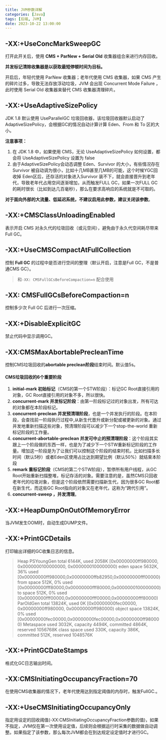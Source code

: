 ```yaml
---
title: JVM参数详解
categories: [Java]
tags: [后端, JVM]
date: 2023-10-22 13:00:00
---
```



## -XX:+UseConcMarkSweepGC

打开此开关后，使用 **CMS + ParNew + Serial Old** 收集器组合来进行内存回收。

**并发标记清除收集器是以获取最短停顿时间为目标。**

开启后，年轻代使用 ParNew 收集器；老年代使用 CMS 收集器，如果 CMS 产生的碎片过多，导致无法存放浮动垃圾，JVM 会出现 Concurrent Mode Failure ，此时使用 Serial Old 收集器来替代 CMS 收集器清理碎片。

## -XX:+UseAdaptiveSizePolicy

JDK 1.8 默认使用 UseParallelGC 垃圾回收器，该垃圾回收器默认启动了 AdaptiveSizePolicy，会根据GC的情况自动计算计算 Eden、From 和 To 区的大小。

**注意事项：**

1. 在 JDK 1.8 中，如果使用 CMS，无论 UseAdaptiveSizePolicy 如何设置，都会将 UseAdaptiveSizePolicy 设置为 false
2. 由于AdaptiveSizePolicy会动态调整 Eden、Survivor 的大小，有些情况存在Survivor 被自动调为很小，比如十几MB甚至几MB的可能，这个时候YGC回收掉 Eden区后，还存活的对象进入Survivor 装不下，就会直接晋升到老年代，导致老年代占用空间逐渐增加，从而触发FULL GC，如果一次FULL GC的耗时很长（比如到达几百毫秒），那么在要求高响应的系统就是不可取的。

**对于面向外部的大流量、低延迟系统，不建议启用此参数，建议关闭该参数**。

## -XX:+CMSClassUnloadingEnabled

表示开启 CMS 对永久代的垃圾回收（或元空间），避免由于永久代空间耗尽带来 Full GC。

## -XX:+UseCMSCompactAtFullCollection

控制 **Full GC** 的过程中是否进行空间的整理（默认开启，注意是Full GC，不是普通CMS GC）。

> 和`-XX: CMSFullGCsBeforeCompaction=n` 配合使用

## -XX: CMSFullGCsBeforeCompaction=n

控制多少次 Full GC 后进行一次压缩。

## -XX:+DisableExplicitGC

禁止代码中显示调用GC。

## -XX:CMSMaxAbortablePrecleanTime

控制CMS垃圾回收的**abortable preclean阶段**结束时间。默认值5s。

####  CMS垃圾回收的6个重要阶段

1. **initial-mark 初始标记**（CMS的第一个STW阶段）：标记GC Root直接引用的对象，GC Root直接引用的对象不多，所以很快。
2. **concurrent-mark 并发标记阶段**：由第一阶段标记过的对象出发，所有可达的对象都在本阶段标记。
3. **concurrent-preclean 并发预清理阶段**，也是一个并发执行的阶段。在本阶段，会查找前一阶段执行过程中,从新生代晋升或新分配或被更新的对象。通过并发地重新扫描这些对象，预清理阶段可以减少下一个stop-the-world 重新标记阶段的工作量。
4. **concurrent-abortable-preclean 并发可中止的预清理阶段**：这个阶段其实跟上一个阶段做的东西一样，也是为了减少下一个STW重新标记阶段的工作量。增加这一阶段是为了让我们可以控制这个阶段的结束时机，比如扫描多长时间（默认5秒）或者Eden区使用占比达到期望比例（默认50%）就结束本阶段
5. **remark 重标记阶段**（CMS的第二个STW阶段），暂停所有用户线程，从GC Root开始重新扫描整堆，标记存活的对象。需要注意的是，虽然CMS只回收老年代的垃圾对象，但是这个阶段依然需要扫描新生代，因为很多GC Root都在新生代，而这些GC Root指向的对象又在老年代，这称为“跨代引用”。
6. **concurrent-sweep ，并发清理**。

## -XX:+HeapDumpOnOutOfMemoryError

当JVM发生OOM时，自动生成DUMP文件。

## -XX:+PrintGCDetails

打印输出详细的GC收集日志的信息。

> Heap
>  PSYoungGen      total 6144K, used 2058K [0x00000000ff980000, 0x0000000100000000, 0x0000000100000000)
>   eden space 5632K, 36% used [0x00000000ff980000,0x00000000ffb82950,0x00000000fff00000)
>   from space 512K, 0% used [0x00000000fff80000,0x00000000fff80000,0x0000000100000000)
>   to   space 512K, 0% used [0x00000000fff00000,0x00000000fff00000,0x00000000fff80000)
>  ParOldGen       total 13824K, used 0K [0x00000000fec00000, 0x00000000ff980000, 0x00000000ff980000)
>   object space 13824K, 0% used [0x00000000fec00000,0x00000000fec00000,0x00000000ff980000)
>  Metaspace       used 3032K, capacity 4494K, committed 4864K, reserved 1056768K
>   class space    used 330K, capacity 386K, committed 512K, reserved 1048576K

## -XX:+PrintGCDateStamps

格式化GC日志输出时间。

## -XX:CMSInitiatingOccupancyFraction=70

在使用CMS收集器的情况下，老年代使用达到指定阈值的内存时，触发FullGC.。

## -XX:+UseCMSInitiatingOccupancyOnly

指定用设定的回收阈值(-XX:CMSInitiatingOccupancyFraction参数的值)，如果不指定，JVM仅在第一次使用设定值，后续则会根据运行时采集的数据做自动调整。如果指定了该参数，那么每次JVM都会在到达规定设定值时才进行GC。


